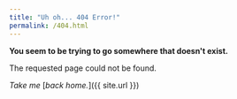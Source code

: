 ```yaml
---
title: "Uh oh... 404 Error!"
permalink: /404.html
---
```


**You seem to be trying to go somewhere that doesn't exist.**

The requested page could not be found.

*Take me* [*back home.*]({{ site.url }})